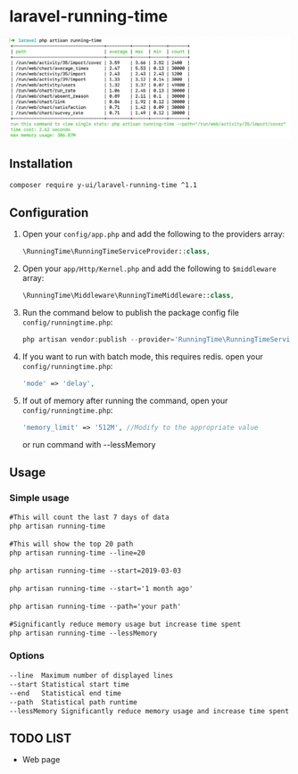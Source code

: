 # laravel-running-time

![Image](https://github.com/y-ui/y-ui.github.io/blob/master/table.png)

## Installation

    composer require y-ui/laravel-running-time ^1.1
    
## Configuration

1. Open your `config/app.php` and add the following to the providers array:

    ```php
    \RunningTime\RunningTimeServiceProvider::class,
    ```
    
2. Open your `app/Http/Kernel.php` and add the following to `$middleware` array:

    ```php
    \RunningTime\Middleware\RunningTimeMiddleware::class,
    ```
 
3. Run the command below to publish the package config file `config/runningtime.php`:
 
    ```php
    php artisan vendor:publish --provider='RunningTime\RunningTimeServiceProvider'
    ```

4. If you want to run with batch mode, this requires redis. open your `config/runningtime.php`:

    ```php
    'mode' => 'delay',
    ```
    
5. If out of memory after running the command, open your `config/runningtime.php`:

    ```php
    'memory_limit' => '512M', //Modify to the appropriate value
    ```
    or run command with --lessMemory
    
## Usage
### Simple usage
```shell
#This will count the last 7 days of data
php artisan running-time

#This will show the top 20 path
php artisan running-time --line=20

php artisan running-time --start=2019-03-03

php artisan running-time --start='1 month ago'

php artisan running-time --path='your path'

#Significantly reduce memory usage but increase time spent
php artisan running-time --lessMemory
```


### Options

    --line  Maximum number of displayed lines
    --start Statistical start time
    --end   Statistical end time
    --path  Statistical path runtime
    --lessMemory Significantly reduce memory usage and increase time spent
    
    
## TODO LIST
 
- Web page
